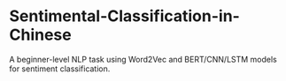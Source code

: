 # Sentimental-Classification-in-Chinese
A beginner-level NLP task using Word2Vec and BERT/CNN/LSTM models for sentiment classification.
